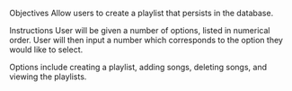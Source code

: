 
Objectives
Allow users to create a playlist that persists in the database.

Instructions
User will be given a number of options, listed in numerical order. User will then input a number which corresponds to the option they would like to select. 

Options include creating a playlist, adding songs, deleting songs, and viewing the playlists. 

